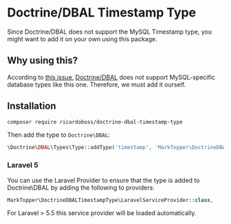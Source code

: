 # Doctrine/DBAL Timestamp Type
Since Doctrine/DBAL does not support the MySQL Timestamp type, you might want to add it on your own using this package.

## Why using this?
According to [this issue](https://github.com/doctrine/dbal/issues/2558), [Doctrine/DBAL](https://github.com/doctrine/dbal) does not support MySQL-specific database types like this one. Therefore, we must add it ourself.

## Installation
```bash
composer require ricardoboss/doctrine-dbal-timestamp-type
```

Then add the type to `Doctrine\DBAL`:
```php
\Doctrine\DBAL\Types\Type::addType('timestamp', 'MarkTopper\DoctrineDBALTimestampType\TimestampType');
```

### Laravel 5
You can use the Laravel Provider to ensure that the type is added to Doctrine\DBAL by adding the following to providers:
```php
MarkTopper\DoctrineDBALTimestampType\LaravelServiceProvider::class,
```

For Laravel > 5.5 this service provider will be loaded automatically.
